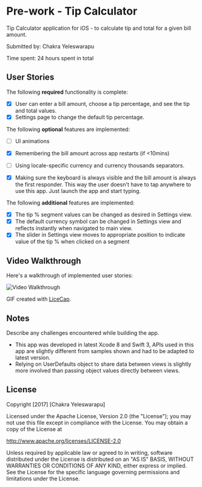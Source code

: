 # Pre-work - Tip Calculator

Tip Calculator application for iOS - to calculate tip and total for a given bill amount.

Submitted by: Chakra Yeleswarapu

Time spent: 24 hours spent in total

## User Stories

The following **required** functionality is complete:

* [X] User can enter a bill amount, choose a tip percentage, and see the tip and total values.
* [X] Settings page to change the default tip percentage.

The following **optional** features are implemented:
* [ ] UI animations
* [X] Remembering the bill amount across app restarts (if <10mins)
* [ ] Using locale-specific currency and currency thousands separators.
* [X] Making sure the keyboard is always visible and the bill amount is always the first responder. This way the user doesn't have to tap anywhere to use this app. Just launch the app and start typing.


The following **additional** features are implemented:
- [X] The tip % segment values can be changed as desired in Settings view.
- [X] The default currency symbol can be changed in Settings view and reflects instantly when navigated to main view.
- [X] The slider in Settings view moves to appropriate position to indicate value of the tip % when clicked on a segment

## Video Walkthrough 

Here's a walkthrough of implemented user stories:

<img src='http://i.imgur.com/Oihiydd.gif' title='Video Walkthrough' width='' alt='Video Walkthrough' />

GIF created with [LiceCap](http://www.cockos.com/licecap/).

## Notes

Describe any challenges encountered while building the app.
- This app was developed in latest Xcode 8 and Swift 3, APIs used in this app are slightly different from samples shown and had to be adapted to latest version.
- Relying on UserDefaults object to share data between views is slightly more involved than passing object values directly between views.

## License

Copyright [2017] [Chakra Yeleswarapu]

Licensed under the Apache License, Version 2.0 (the "License");
you may not use this file except in compliance with the License.
You may obtain a copy of the License at

http://www.apache.org/licenses/LICENSE-2.0

Unless required by applicable law or agreed to in writing, software
distributed under the License is distributed on an "AS IS" BASIS,
WITHOUT WARRANTIES OR CONDITIONS OF ANY KIND, either express or implied.
See the License for the specific language governing permissions and
limitations under the License.
